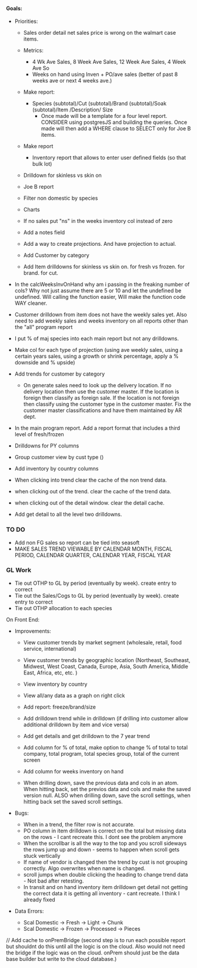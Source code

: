 #### Goals:

- Priorities:

  - Sales order detail net sales price is wrong on the walmart case items.

  - Metrics:

    - 4 Wk Ave Sales, 8 Week Ave Sales, 12 Week Ave Sales, 4 Week Ave So
    - Weeks on hand using Inven + PO/ave sales (better of past 8 weeks ave or next 4 weeks ave.)

  - Make report:

    - Species (subtotal)/Cut (subtotal)/Brand (subtotal)/Soak (subtotal)/Item /Description/ Size
      - Once made will be a template for a four level report. CONSIDER using postgresJS and building the queries. Once made will then add a WHERE clause to SELECT only for Joe B items.

  - Make report

    - Inventory report that allows to enter user defined fields (so that bulk lot)

  - Drilldown for skinless vs skin on
  - Joe B report

  - Filter non domestic by species
  - Charts
  - If no sales put "ns" in the weeks inventory col instead of zero
  - Add a notes field
  - Add a way to create projections. And have projection to actual.
  - Add Customer by category
  - Add Item drilldowns for skinless vs skin on. for fresh vs frozen. for brand. for cut.

- In the calcWeeksInvOnHand why am i passing in the freaking number of cols? Why not just assume there are 5 or 10 and let the undefined be undefined. Will calling the function easier, Will make the function code WAY cleaner.

- Customer drilldown from item does not have the weekly sales yet. Also need to add weekly sales and weeks inventory on all reports other than the "all" program report

- I put % of maj species into each main report but not any drilldowns.

- Make col for each type of projection (using ave weekly sales, using a certain years sales, using a growth or shrink percentage, apply a % downside and % upside)
- Add trends for customer by category
  - On generate sales need to look up the delivery location. If no delivery location then use the customer master. If the location is foreign then classify as foreign sale. If the location is not foreign then classify using the customer type in the customer master. Fix the customer master classifications and have them maintained by AR dept.
- In the main program report. Add a report format that includes a third level of fresh/frozen
- Drilldowns for PY columns
- Group customer view by cust type ()
- Add inventory by country columns
- When clicking into trend clear the cache of the non trend data.
- when clicking out of the trend. clear the cache of the trend data.
- when clicking out of the detail window. clear the detail cache.
- Add get detail to all the level two drilldowns.

### TO DO

- Add non FG sales so report can be tied into seasoft
- MAKE SALES TREND VIEWABLE BY CALENDAR MONTH, FISCAL PERIOD, CALENDAR QUARTER, CALENDAR YEAR, FISCAL YEAR

### GL Work

- Tie out OTHP to GL by period (eventually by week). create entry to correct
- Tie out the Sales/Cogs to GL by period (eventually by week). create entry to correct
- Tie out OTHP allocation to each species

On Front End:

- Improvements:

  - View customer trends by market segment (wholesale, retail, food service, international)
  - View customer trends by geographic location (Northeast, Southeast, Midwest, West Coast, Canada, Europe, Asia, South America, Middle East, Africa, etc, etc. )
  - View inventory by country
  - View all/any data as a graph on right click
  - Add report: freeze/brand/size
  - Add drilldown trend while in drilldown (if drilling into customer allow additional drilldown by item and vice versa)
  - Add get details and get drilldown to the 7 year trend
  - Add column for % of total, make option to change % of total to total company, total program, total species group, total of the current screen
  - Add column for weeks inventory on hand

  - When drilling down, save the previous data and cols in an atom. When hitting back, set the previos data and cols and make the saved version null. ALSO when drilling down, save the scroll settings, when hitting back set the saved scroll settings.

- Bugs:

  - When in a trend, the filter row is not accurate.
  - PO column in item drilldown is correct on the total but missing data on the rows - I cant recreate this. I dont see the problem anymore
  - When the scrollbar is all the way to the top and you scroll sideways the rows jump up and down - seems to happen when scroll gets stuck vertically
  - If name of vendor is changed then the trend by cust is not grouping correctly. Algo overwrites when name is changed.
  - scroll jumps when double clicking the heading to change trend data - Not bad after retesting.
  - In transit and on hand inventory item drilldown get detail not getting the correct data it is getting all inventory - cant recreate. I think I already fixed

- Data Errors:
  - Scal Domestic -> Fresh -> Light -> Chunk
  - Scal Domestic -> Frozen -> Processed -> Pieces

// Add cache to onPremBridge (second step is to run each possible report but shouldnt do this until all the logic is on the cloud. Also would not need the bridge if the logic was on the cloud. onPrem should just be the data base builder but write to the cloud database.)
